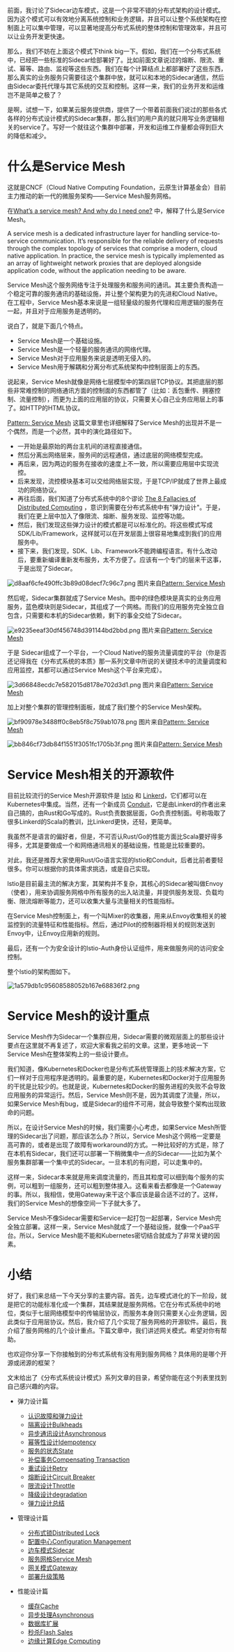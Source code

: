 前面，我讨论了Sidecar边车模式，这是一个非常不错的分布式架构的设计模式。因为这个模式可以有效地分离系统控制和业务逻辑，并且可以让整个系统架构在控制面上可以集中管理，可以显著地提高分布式系统的整体控制和管理效率，并且可以让业务开发更快速。

那么，我们不妨在上面这个模式下think big一下。假如，我们在一个分布式系统中，已经把一些标准的Sidecar给部署好了。比如前面文章说过的熔断、限流、重试、幂等、路由、监视等这些东西。我们在每个计算结点上都部署好了这些东西，那么真实的业务服务只需要往这个集群中放，就可以和本地的Sidecar通信，然后由Sidecar委托代理与其它系统的交互和控制。这样一来，我们的业务开发和运维岂不是简单之极了？

是啊，试想一下，如果某云服务提供商，提供了一个带着前面我们说过的那些各式各样的分布式设计模式的Sidecar集群，那么我们的用户真的就只用写业务逻辑相关的service了。写好一个就往这个集群中部署，开发和运维工作量都会得到巨大的降低和减少。

# 什么是Service Mesh

这就是CNCF（Cloud Native Computing Foundation，云原生计算基金会）目前主力推动的新一代的微服务架构——Service Mesh服务网格。

在[What’s a service mesh? And why do I need one?][What_s a service mesh_ And why do I need one] 中，解释了什么是Service Mesh。

A service mesh is a dedicated infrastructure layer for handling service-to-service communication. It’s responsible for the reliable delivery of requests through the complex topology of services that comprise a modern, cloud native application. In practice, the service mesh is typically implemented as an array of lightweight network proxies that are deployed alongside application code, without the application needing to be aware.

Service Mesh这个服务网络专注于处理服务和服务间的通讯。其主要负责构造一个稳定可靠的服务通讯的基础设施，并让整个架构更为的先进和Cloud Native。在工程中，Service Mesh基本来说是一组轻量级的服务代理和应用逻辑的服务在一起，并且对于应用服务是透明的。

说白了，就是下面几个特点。

 *  Service Mesh是一个基础设施。
 *  Service Mesh是一个轻量的服务通讯的网络代理。
 *  Service Mesh对于应用服务来说是透明无侵入的。
 *  Service Mesh用于解耦和分离分布式系统架构中控制层面上的东西。

说起来，Service Mesh就像是网络七层模型中的第四层TCP协议。其把底层的那些非常难控制的网络通讯方面的控制面的东西都管了（比如：丢包重传、拥塞控制、流量控制），而更为上面的应用层的协议，只需要关心自己业务应用层上的事了。如HTTP的HTML协议。

[Pattern: Service Mesh][Pattern_ Service Mesh] 这篇文章里也详细解释了Service Mesh的出现并不是一个偶然，而是一个必然，其中的演化路径如下。

 *  一开始是最原始的两台主机间的进程直接通信。
 *  然后分离出网络层来，服务间的远程通信，通过底层的网络模型完成。
 *  再后来，因为两边的服务在接收的速度上不一致，所以需要应用层中实现流控。
 *  后来发现，流控模块基本可以交给网络层实现，于是TCP/IP就成了世界上最成功的网络协议。
 *  再往后面，我们知道了分布式系统中的8个谬论 [The 8 Fallacies of Distributed Computing][] ，意识到需要在分布式系统中有"弹力设计"。于是，我们在更上层中加入了像限流、熔断、服务发现、监控等功能。
 *  然后，我们发现这些弹力设计的模式都是可以标准化的。将这些模式写成SDK/Lib/Framework，这样就可以在开发层面上很容易地集成到我们的应用服务中。
 *  接下来，我们发现，SDK、Lib、Framework不能跨编程语言。有什么改动后，要重新编译重新发布服务，太不方便了。应该有一个专门的层来干这事，于是出现了Sidecar。

![d8aaf6cfe490ffc3b89d08decf7c96c7.png][]
图片来自[Pattern: Service Mesh][Pattern_ Service Mesh]

然后呢，Sidecar集群就成了Service Mesh。图中的绿色模块是真实的业务应用服务，蓝色模块则是Sidecar，其组成了一个网格。而我们的应用服务完全独立自包含，只需要和本机的Sidecar依赖，剩下的事全交给了Sidecar。

![e9235eeaf30df456748d391144bd2bbd.png][]
图片来自[Pattern: Service Mesh][Pattern_ Service Mesh]

于是 Sidecar组成了一个平台，一个Cloud Native的服务流量调度的平台（你是否还记得我在《分布式系统的本质》那一系列文章中所说的关键技术中的流量调度和应用监控，其都可以通过Service Mesh这个平台来完成）。

![3d66848ecdc7e582015d8178e702d3d1.png][]
图片来自[Pattern: Service Mesh][Pattern_ Service Mesh]

加上对整个集群的管理控制面板，就成了我们整个的Service Mesh架构。

![bf90978e3488ff0c8eb5f8c759ab1078.png][]
图片来自[Pattern: Service Mesh][Pattern_ Service Mesh]

![bb846cf73db84f1551f3051fc1705b3f.png][]
图片来自[Pattern: Service Mesh][Pattern_ Service Mesh]

# Service Mesh相关的开源软件

目前比较流行的Service Mesh开源软件是 [Istio][] 和 [Linkerd][]，它们都可以在Kubernetes中集成。当然，还有一个新成员 [Conduit][]，它是由Linkerd的作者出来自己搞的，由Rust和Go写成的。Rust负责数据层面，Go负责控制面。号称吸取了很多Linkerd的Scala的教训，比Linkerd更快，还轻，更简单。

我虽然不是语言的偏好者，但是，不可否认Rust/Go的性能方面比Scala要好得多得多，尤其是要做成一个和网络通讯相关的基础设施，性能是比较重要的。

对此，我还是推荐大家使用Rust/Go语言实现的lstio和Conduit，后者比前者要轻很多。你可以根据你的具体需求挑选，或是自己实现。

lstio是目前最主流的解决方案，其架构并不复杂，其核心的Sidecar被叫做Envoy（使者），用来协调服务网格中所有服务的出入站流量，并提供服务发现、负载均衡、限流熔断等能力，还可以收集大量与流量相关的性能指标。

在Service Mesh控制面上，有一个叫Mixer的收集器，用来从Envoy收集相关的被监控到的流量特征和性能指标。然后，通过Pilot的控制器将相关的规则发送到Envoy中，让Envoy应用新的规则。

最后，还有一个为安全设计的lstio-Auth身份认证组件，用来做服务间的访问安全控制。

整个lstio的架构图如下。

![1a579db1c95608588052b167e68836f2.png][]

# Service Mesh的设计重点

Service Mesh作为Sidecar一个集群应用，Sidecar需要的微观层面上的那些设计要点在这里就不再复述了，欢迎大家看我之前的文章。这里，更多地说一下Service Mesh在整体架构上的一些设计要点。

我们知道，像Kubernetes和Docker也是分布式系统管理面上的技术解决方案，它们一样对于应用程序是透明的。最重要的是，Kubernetes和Docker对于应用服务的干扰是比较少的。也就是说，Kubernetes和Docker的服务进程的失败不会导致应用服务的异常运行。然后，Service Mesh则不是，因为其调度了流量，所以，如果Service Mesh有bug，或是Sidecar的组件不可用，就会导致整个架构出现致命的问题。

所以，在设计Service Mesh的时候，我们需要小心考虑，如果Service Mesh所管理的Sidecar出了问题，那应该怎么办？所以，Service Mesh这个网格一定要是高可靠的，或者是出现了故障有workaround的方式。一种比较好的方式是，除了在本机有Sidecar，我们还可以部署一下稍微集中一点的Sidecar——比如为某个服务集群部署一个集中式的Sidecar。一旦本机的有问题，可以走集中的。

这样一来，Sidecar本来就是用来调度流量的，而且其粒度可以细到每个服务的实例，可以粗到一组服务，还可以粗到整体接入。这看来看去都像是一个Gateway的事。所以，我相信，使用Gateway来干这个事应该是最合适不过的了。这样，我们的Service Mesh的想像空间一下子就大多了。

Service Mesh不像Sidecar需要和Service一起打包一起部署，Service Mesh完全独立部署。这样一来，Service Mesh就成了一个基础设施，就像一个PaaS平台。所以，Service Mesh能不能和Kubernetes密切结合就成为了非常关键的因素。

# 小结

好了，我们来总结一下今天分享的主要内容。首先，边车模式进化的下一阶段，就是把它的功能标准化成一个集群，其结果就是服务网格。它在分布式系统中的地位，类似于七层网络模型中的传输层协议，而服务本身则只需要关心业务逻辑，因此类似于应用层协议。然后，我介绍了几个实现了服务网格的开源软件。最后，我介绍了服务网格的几个设计重点。下篇文章中，我们讲述网关模式。希望对你有帮助。

也欢迎你分享一下你接触到的分布式系统有没有用到服务网格？具体用的是哪个开源或闭源的框架？

文末给出了《分布式系统设计模式》系列文章的目录，希望你能在这个列表里找到自己感兴趣的内容。

 *  弹力设计篇
    
     *  [认识故障和弹力设计][Link 1]
     *  [隔离设计Bulkheads][Bulkheads]
     *  [异步通讯设计Asynchronous][Asynchronous]
     *  [幂等性设计Idempotency][Idempotency]
     *  [服务的状态State][State]
     *  [补偿事务Compensating Transaction][Compensating Transaction]
     *  [重试设计Retry][Retry]
     *  [熔断设计Circuit Breaker][Circuit Breaker]
     *  [限流设计Throttle][Throttle]
     *  [降级设计degradation][degradation]
     *  [弹力设计总结][Link 2]
 *  管理设计篇
    
     *  [分布式锁Distributed Lock][Distributed Lock]
     *  [配置中心Configuration Management][Configuration Management]
     *  [边车模式Sidecar][Sidecar]
     *  [服务网格Service Mesh][Service Mesh]
     *  [网关模式Gateway][Gateway]
     *  [部署升级策略][Link 3]
 *  性能设计篇
    
     *  [缓存Cache][Cache]
     *  [异步处理Asynchronous][Asynchronous 1]
     *  [数据库扩展][Link 4]
     *  [秒杀Flash Sales][Flash Sales]
     *  [边缘计算Edge Computing][Edge Computing]


[What_s a service mesh_ And why do I need one]: https://buoyant.io/2017/04/25/whats-a-service-mesh-and-why-do-i-need-one/
[Pattern_ Service Mesh]: http://philcalcado.com/2017/08/03/pattern_service_mesh.html
[The 8 Fallacies of Distributed Computing]: https://en.wikipedia.org/wiki/Fallacies_of_distributed_computing
[d8aaf6cfe490ffc3b89d08decf7c96c7.png]: https://static001.geekbang.org/resource/image/d8/c7/d8aaf6cfe490ffc3b89d08decf7c96c7.png
[e9235eeaf30df456748d391144bd2bbd.png]: https://static001.geekbang.org/resource/image/e9/bd/e9235eeaf30df456748d391144bd2bbd.png
[3d66848ecdc7e582015d8178e702d3d1.png]: https://static001.geekbang.org/resource/image/3d/d1/3d66848ecdc7e582015d8178e702d3d1.png
[bf90978e3488ff0c8eb5f8c759ab1078.png]: https://static001.geekbang.org/resource/image/bf/78/bf90978e3488ff0c8eb5f8c759ab1078.png
[bb846cf73db84f1551f3051fc1705b3f.png]: https://static001.geekbang.org/resource/image/bb/3f/bb846cf73db84f1551f3051fc1705b3f.png
[Istio]: https://istio.io
[Linkerd]: https://linkerd.io
[Conduit]: https://conduit.io
[1a579db1c95608588052b167e68836f2.png]: https://static001.geekbang.org/resource/image/1a/f2/1a579db1c95608588052b167e68836f2.png
[Link 1]: https://time.geekbang.org/column/article/3912
[Bulkheads]: https://time.geekbang.org/column/article/3917
[Asynchronous]: https://time.geekbang.org/column/article/3926
[Idempotency]: https://time.geekbang.org/column/article/4050
[State]: https://time.geekbang.org/column/article/4086
[Compensating Transaction]: https://time.geekbang.org/column/article/4087
[Retry]: https://time.geekbang.org/column/article/4121
[Circuit Breaker]: https://time.geekbang.org/column/article/4241
[Throttle]: https://time.geekbang.org/column/article/4245
[degradation]: https://time.geekbang.org/column/article/4252
[Link 2]: https://time.geekbang.org/column/article/4253
[Distributed Lock]: https://time.geekbang.org/column/article/5175
[Configuration Management]: https://time.geekbang.org/column/article/5819
[Sidecar]: https://time.geekbang.org/column/article/5909
[Service Mesh]: https://time.geekbang.org/column/article/5920
[Gateway]: https://time.geekbang.org/column/article/6086
[Link 3]: https://time.geekbang.org/column/article/6283
[Cache]: https://time.geekbang.org/column/article/6282
[Asynchronous 1]: https://time.geekbang.org/column/article/7036
[Link 4]: https://time.geekbang.org/column/article/7045
[Flash Sales]: https://time.geekbang.org/column/article/7047
[Edge Computing]: https://time.geekbang.org/column/article/7086

